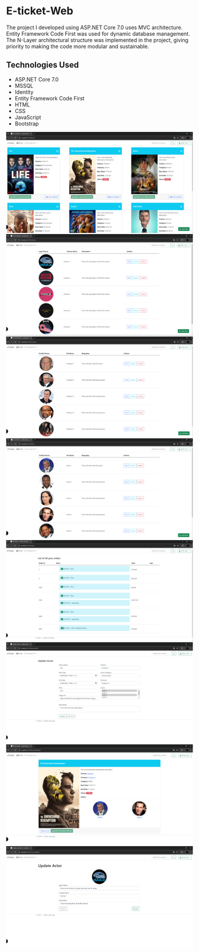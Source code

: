 
# E-ticket-Web

The project I developed using ASP.NET Core 7.0 uses MVC architecture. Entity Framework Code First was used for dynamic database management. The N-Layer architectural structure was implemented in the project, giving priority to making the code more modular and sustainable.

## Technologies Used

- ASP.NET Core 7.0
- MSSQL
- Identity
- Entity Framework Code First
- HTML
- CSS
- JavaScript
- Bootstrap

![DES](ScreenShots/d1.PNG)
![DES](ScreenShots/d2.PNG)
![DES](ScreenShots/d3.PNG)
![DES](ScreenShots/d4.PNG)
![DES](ScreenShots/d5.PNG)
![DES](ScreenShots/d6.PNG)
![DES](ScreenShots/d7.PNG)
![DES](ScreenShots/d8.PNG)




